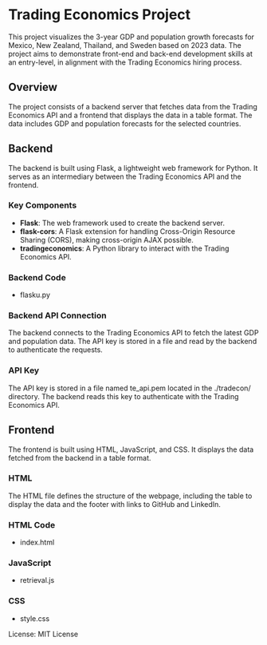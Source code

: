 # Trading Economics Project

This project visualizes the 3-year GDP and population growth forecasts for Mexico, New Zealand, Thailand, and Sweden based on 2023 data. The project aims to demonstrate front-end and back-end development skills at an entry-level, in alignment with the Trading Economics hiring process.

## Overview

The project consists of a backend server that fetches data from the Trading Economics API and a frontend that displays the data in a table format. The data includes GDP and population forecasts for the selected countries.

## Backend

The backend is built using Flask, a lightweight web framework for Python. It serves as an intermediary between the Trading Economics API and the frontend.

### Key Components

- **Flask**: The web framework used to create the backend server.
- **flask-cors**: A Flask extension for handling Cross-Origin Resource Sharing (CORS), making cross-origin AJAX possible.
- **tradingeconomics**: A Python library to interact with the Trading Economics API.

### Backend Code
- flasku.py

### Backend API Connection

The backend connects to the Trading Economics API to fetch the latest GDP and population data. The API key is stored in a file and read by the backend to authenticate the requests.

### API Key
The API key is stored in a file named te_api.pem located in the ./tradecon/ directory. The backend reads this key to authenticate with the Trading Economics API.

## Frontend
The frontend is built using HTML, JavaScript, and CSS. It displays the data fetched from the backend in a table format.

### HTML
The HTML file defines the structure of the webpage, including the table to display the data and the footer with links to GitHub and LinkedIn.

### HTML Code
- index.html

### JavaScript
- retrieval.js

### CSS
- style.css

License: MIT License
